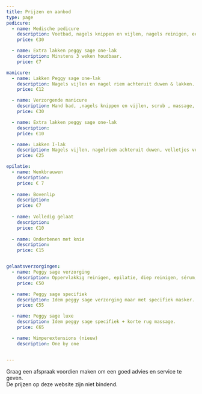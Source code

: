 ```yaml
---
title: Prijzen en aanbod
type: page
pedicure:
  - name: Medische pedicure
    description: Voetbad, nagels knippen en vijlen, nagels reinigen, eelt verwijderen, scrub en voetcrème.
    price: €30

  - name: Extra lakken peggy sage one-lak
    description: Minstens 3 weken houdbaar.
    price: €7

manicure:
  - name: Lakken Peggy sage one-lak
    description: Nagels vijlen en nagel riem achteruit duwen & lakken.
    price: €12

  - name: Verzorgende manicure
    description: Hand bad, ,nagels knippen en vijlen, scrub , massage, masker en handcréme
    price: €30

  - name: Extra lakken peggy sage one-lak
    description:
    price: €10

  - name: Lakken I-lak
    description: Nagels vijlen, nagelriem achteruit duwen, velletjes verwijderen, primer, base coat, drie lagen hoofdkleur en top coat.
    price: €25

epilatie:
  - name: Wenkbrauwen
    description: 
    price: € 7
  
  - name: Bovenlip
    description: 
    price: €7
  
  - name: Volledig gelaat
    description: 
    price: €10
  
  - name: Onderbenen met knie
    description: 
    price: €15


gelaatsverzorgingen:
  - name: Peggy sage verzorging  
    description: Oppervlakkig reinigen, epilatie, diep reinigen, sérum, massage, masker en dagcreme.
    price: €50

  - name: Peggy sage specifiek
    description: Idem peggy sage verzorging maar met specifiek masker.
    price: €55

  - name: Peggy sage luxe
    description: Idem peggy sage specifiek + korte rug massage.
    price: €65

  - name: Wimperextensions (nieuw)
    description: One by one


---
```

Graag een afspraak voordien maken om een goed advies en service te geven.  
De prijzen op deze website zijn niet bindend.
